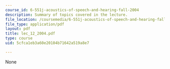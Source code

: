 ```yaml
---
course_id: 6-551j-acoustics-of-speech-and-hearing-fall-2004
description: Summary of topics covered in the lecture.
file_location: /coursemedia/6-551j-acoustics-of-speech-and-hearing-fall-2004/5cfca1eb3a60e20104b71642a519a8e7_lec_12_2004.pdf
file_type: application/pdf
layout: pdf
title: lec_12_2004.pdf
type: course
uid: 5cfca1eb3a60e20104b71642a519a8e7

---
```

None